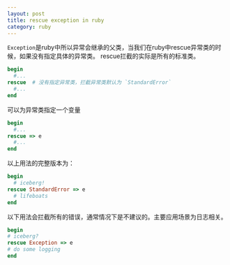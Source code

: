 ```yaml
---
layout: post
title: rescue exception in ruby
category: ruby
---
```

`Exception`是ruby中所以异常会继承的父类，当我们在ruby中rescue异常类的时候，如果没有指定具体的异常类。
rescue拦截的实际是所有的标准类。

```ruby
begin
  #...
rescue  # 没有指定异常类，拦截异常类默认为 `StandardError`
  #...
end
```

可以为异常类指定一个变量

```ruby
begin
  #...
rescue => e
  #...
end
```

以上用法的完整版本为：

```ruby
begin
  # iceberg!
rescue StandardError => e
  # lifeboats
end
```

以下用法会拦截所有的错误，通常情况下是不建议的。主要应用场景为日志相关。
```ruby
begin
# iceberg?
rescue Exception => e
# do some logging
end
```
